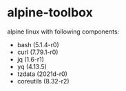 # alpine-toolbox

alpine linux with following components:

- bash (5.1.4-r0)
- curl (7.79.1-r0)
- jq (1.6-r1)
- yq (4.13.5)
- tzdata (2021d-r0)
- coreutils (8.32-r2)

